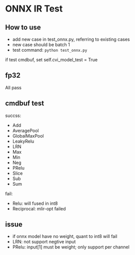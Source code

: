 # ONNX IR Test


## How to use
* add new case in test_onnx.py, referring to existing cases
* new case should be batch 1
* test command:
```python test_onnx.py```

if test cmdbuf, set self.cvi_model_test = True


## fp32

All pass


## cmdbuf test
succss:
* Add
* AveragePool
* GlobalMaxPool
* LeakyRelu
* LRN
* Max
* Min
* Neg
* PRelu
* Slice
* Sub
* Sum

fail:
* Relu: will fused in int8
* Reciprocal: mlir-opt failed

## issue
* if onnx model have no weight, quant to int8 will fail
* LRN: not support negtive input
* PRelu: input[1] must be weight; only support per channel